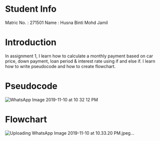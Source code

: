 # Student Info
Matric No. : 271501
Name : Husna Binti Mohd Jamil

# Introduction
In assignment 1, I learn how to calculate a monthly payment based on car price, down payment, loan period & interest rate using  if and else if. I learn how to write pseudocode and how to create flowchart. 

# Pseudocode

![WhatsApp Image 2019-11-10 at 10 32 12 PM](https://user-images.githubusercontent.com/55366890/68545704-7063e380-040a-11ea-9b6c-b08ca4ad1ed9.jpeg)
 
# Flowchart

![Uploading WhatsApp Image 2019-11-10 at 10.33.20 PM.jpeg…]()
